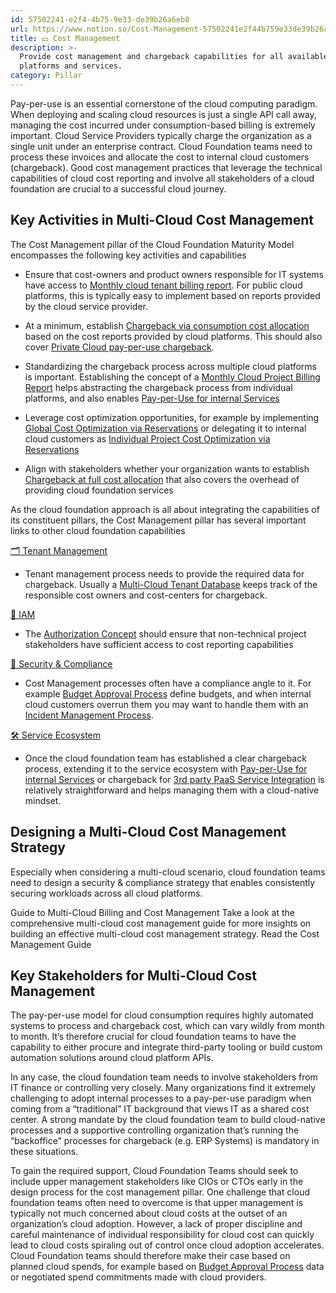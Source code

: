 ```yaml
---
id: 57502241-e2f4-4b75-9e33-de39b26a6eb8
url: https://www.notion.so/Cost-Management-57502241e2f44b759e33de39b26a6eb8
title: 💵 Cost Management
description: >-
  Provide cost management and chargeback capabilities for all available cloud
  platforms and services.
category: Pillar
---
```


Pay-per-use is an essential cornerstone of the cloud computing paradigm. When deploying and scaling cloud resources is just a single API call away, managing the cost incurred under consumption-based billing is extremely important. Cloud Service Providers typically charge the organization as a single unit under an enterprise contract. Cloud Foundation teams need to process these invoices and allocate the cost to internal cloud customers (chargeback). Good cost management practices that leverage the technical capabilities of cloud cost reporting and involve all stakeholders of a cloud foundation are crucial to a successful cloud journey.

## Key Activities in Multi-Cloud Cost Management

The Cost Management pillar of the Cloud Foundation Maturity Model encompasses the following key activities and capabilities

- Ensure that cost-owners and product owners responsible for IT systems have access to [Monthly cloud tenant billing report](/maturity-model/cost-management/monthly-cloud-tenant-billing-report.md). For public cloud platforms, this is typically easy to implement based on reports provided by the cloud service provider. 

- At a minimum, establish [Chargeback via consumption cost allocation](/maturity-model/cost-management/chargeback-via-consumption-cost-allocation.md) based on the cost reports provided by cloud platforms. This should also cover [Private Cloud pay-per-use chargeback](/maturity-model/cost-management/private-cloud-pay-per-use-chargeback.md).

- Standardizing the chargeback process across multiple cloud platforms is important. Establishing the concept of a [Monthly Cloud Project Billing Report](/maturity-model/cost-management/monthly-cloud-project-billing-report.md) helps abstracting the chargeback process from individual platforms, and also enables [Pay-per-Use for internal Services](/maturity-model/cost-management/pay-per-use-for-internal-services.md) 

- Leverage cost optimization opportunities, for example by implementing [Global Cost Optimization via Reservations](/maturity-model/cost-management/global-cost-optimization-via-reservations.md) or delegating it to internal cloud customers as [Individual Project Cost Optimization via Reservations](/maturity-model/cost-management/individual-project-cost-optimization-via-reservations.md)

- Align with stakeholders whether your organization wants to establish [Chargeback at full cost allocation](/maturity-model/cost-management/chargeback-at-full-cost-allocation.md) that also covers the overhead of providing cloud foundation services

As the cloud foundation approach is all about integrating the capabilities of its constituent pillars, the Cost Management pillar has several important links to other cloud foundation capabilities

[🗂 Tenant Management](/maturity-model/tenant-management/readme.md) 

- Tenant management process needs to provide the required data for chargeback. Usually a [Multi-Cloud Tenant Database](/maturity-model/tenant-management/multi-cloud-tenant-database.md) keeps track of the responsible cost owners and cost-centers for chargeback.

[🔐 IAM](/maturity-model/iam/readme.md) 

- The [Authorization Concept](/maturity-model/iam/authorization-concept.md) should ensure that non-technical project stakeholders have sufficient access to cost reporting capabilities

[🔖 Security & Compliance](/maturity-model/security-and-compliance/readme.md) 

- Cost Management processes often have a compliance angle to it. For example [Budget Approval Process](/maturity-model/cost-management/budget-approval-process.md) define budgets, and when internal cloud customers overrun them you may want to handle them with an [Incident Management Process](/maturity-model/security-and-compliance/incident-management-process.md).

[🛠 Service Ecosystem](/maturity-model/service-ecosystem/readme.md) 

- Once the cloud foundation team has established a clear chargeback process, extending it to the service ecosystem with [Pay-per-Use for internal Services](/maturity-model/cost-management/pay-per-use-for-internal-services.md) or chargeback for [3rd party PaaS Service Integration](/maturity-model/service-ecosystem/3rd-party-paas-service-integration.md) is relatively straightforward and helps managing them with a cloud-native mindset.

## Designing a Multi-Cloud Cost Management Strategy

Especially when considering a multi-cloud scenario, cloud foundation teams need to design a security & compliance strategy that enables consistently securing workloads across all cloud platforms. 

<!--notion-markdown-cms:raw-->
<CallToAction>
  <CtaHeader>Guide to Multi-Cloud Billing and Cost Management</CtaHeader>
  <CtaText>Take a look at the comprehensive multi-cloud cost management guide for more insights on building an effective multi-cloud cost management strategy.</CtaText>
  <CtaButton class="btn-primary" url="https://www.meshcloud.io/2020/12/23/the-2021-guide-to-multi-cloud-billing-and-cost-management/">Read the Cost Management Guide</CtaButton>
</CallToAction>

## Key Stakeholders for Multi-Cloud Cost Management

The pay-per-use model for cloud consumption requires highly automated systems to process and chargeback cost, which can vary wildly from month to month. It’s therefore crucial for cloud foundation teams to have the capability to either procure and integrate third-party tooling or build custom automation solutions around cloud platform APIs. 

In any case, the cloud foundation team needs to involve stakeholders from IT finance or controlling very closely. Many organizations find it extremely challenging to adopt internal processes to a pay-per-use paradigm when coming from a “traditional” IT background that views IT as a shared cost center. A strong mandate by the cloud foundation team to build cloud-native processes and a supportive controlling organization that’s running the “backoffice” processes for chargeback (e.g. ERP Systems) is mandatory in these situations.

To gain the required support, Cloud Foundation Teams should seek to include upper management stakeholders like CIOs or CTOs early in the design process for the cost management pillar. One challenge that cloud foundation teams often need to overcome is that upper management is typically not much concerned about cloud costs at the outset of an organization’s cloud adoption. However, a lack of proper discipline and careful maintenance of individual responsibility for cloud cost can quickly lead to cloud costs spiraling out of control once cloud adoption accelerates. Cloud Foundation teams should therefore make their case based on planned cloud spends, for example based on [Budget Approval Process](/maturity-model/cost-management/budget-approval-process.md) data or negotiated spend commitments made with cloud providers.